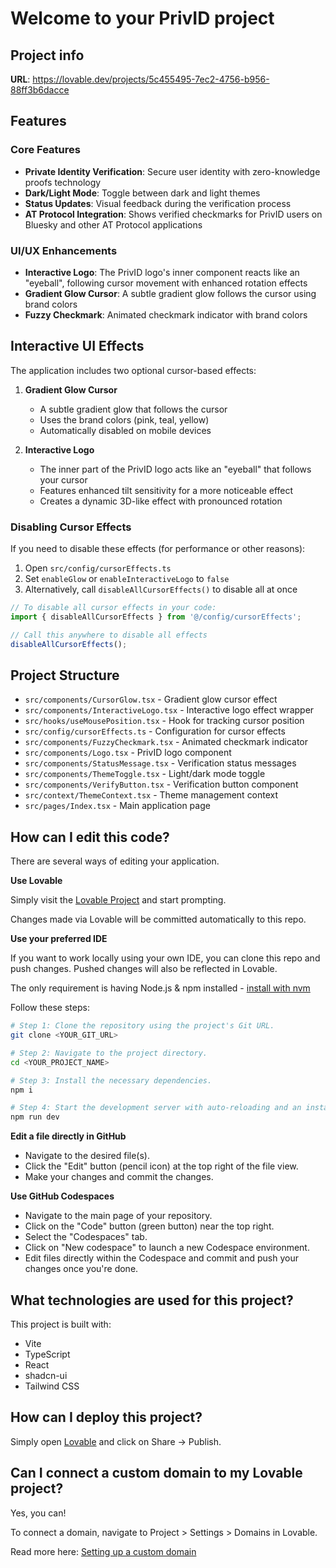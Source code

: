 
# Welcome to your PrivID project

## Project info

**URL**: https://lovable.dev/projects/5c455495-7ec2-4756-b956-88ff3b6dacce

## Features

### Core Features
- **Private Identity Verification**: Secure user identity with zero-knowledge proofs technology
- **Dark/Light Mode**: Toggle between dark and light themes
- **Status Updates**: Visual feedback during the verification process
- **AT Protocol Integration**: Shows verified checkmarks for PrivID users on Bluesky and other AT Protocol applications

### UI/UX Enhancements
- **Interactive Logo**: The PrivID logo's inner component reacts like an "eyeball", following cursor movement with enhanced rotation effects
- **Gradient Glow Cursor**: A subtle gradient glow follows the cursor using brand colors
- **Fuzzy Checkmark**: Animated checkmark indicator with brand colors

## Interactive UI Effects

The application includes two optional cursor-based effects:

1. **Gradient Glow Cursor**
   - A subtle gradient glow that follows the cursor
   - Uses the brand colors (pink, teal, yellow)
   - Automatically disabled on mobile devices

2. **Interactive Logo**
   - The inner part of the PrivID logo acts like an "eyeball" that follows your cursor
   - Features enhanced tilt sensitivity for a more noticeable effect
   - Creates a dynamic 3D-like effect with pronounced rotation

### Disabling Cursor Effects

If you need to disable these effects (for performance or other reasons):

1. Open `src/config/cursorEffects.ts`
2. Set `enableGlow` or `enableInteractiveLogo` to `false`
3. Alternatively, call `disableAllCursorEffects()` to disable all at once

```typescript
// To disable all cursor effects in your code:
import { disableAllCursorEffects } from '@/config/cursorEffects';

// Call this anywhere to disable all effects
disableAllCursorEffects();
```

## Project Structure

- `src/components/CursorGlow.tsx` - Gradient glow cursor effect
- `src/components/InteractiveLogo.tsx` - Interactive logo effect wrapper
- `src/hooks/useMousePosition.tsx` - Hook for tracking cursor position
- `src/config/cursorEffects.ts` - Configuration for cursor effects
- `src/components/FuzzyCheckmark.tsx` - Animated checkmark indicator
- `src/components/Logo.tsx` - PrivID logo component
- `src/components/StatusMessage.tsx` - Verification status messages
- `src/components/ThemeToggle.tsx` - Light/dark mode toggle
- `src/components/VerifyButton.tsx` - Verification button component
- `src/context/ThemeContext.tsx` - Theme management context
- `src/pages/Index.tsx` - Main application page

## How can I edit this code?

There are several ways of editing your application.

**Use Lovable**

Simply visit the [Lovable Project](https://lovable.dev/projects/5c455495-7ec2-4756-b956-88ff3b6dacce) and start prompting.

Changes made via Lovable will be committed automatically to this repo.

**Use your preferred IDE**

If you want to work locally using your own IDE, you can clone this repo and push changes. Pushed changes will also be reflected in Lovable.

The only requirement is having Node.js & npm installed - [install with nvm](https://github.com/nvm-sh/nvm#installing-and-updating)

Follow these steps:

```sh
# Step 1: Clone the repository using the project's Git URL.
git clone <YOUR_GIT_URL>

# Step 2: Navigate to the project directory.
cd <YOUR_PROJECT_NAME>

# Step 3: Install the necessary dependencies.
npm i

# Step 4: Start the development server with auto-reloading and an instant preview.
npm run dev
```

**Edit a file directly in GitHub**

- Navigate to the desired file(s).
- Click the "Edit" button (pencil icon) at the top right of the file view.
- Make your changes and commit the changes.

**Use GitHub Codespaces**

- Navigate to the main page of your repository.
- Click on the "Code" button (green button) near the top right.
- Select the "Codespaces" tab.
- Click on "New codespace" to launch a new Codespace environment.
- Edit files directly within the Codespace and commit and push your changes once you're done.

## What technologies are used for this project?

This project is built with:

- Vite
- TypeScript
- React
- shadcn-ui
- Tailwind CSS

## How can I deploy this project?

Simply open [Lovable](https://lovable.dev/projects/5c455495-7ec2-4756-b956-88ff3b6dacce) and click on Share -> Publish.

## Can I connect a custom domain to my Lovable project?

Yes, you can!

To connect a domain, navigate to Project > Settings > Domains in Lovable.

Read more here: [Setting up a custom domain](https://docs.lovable.dev/tips-tricks/custom-domain#step-by-step-guide)
